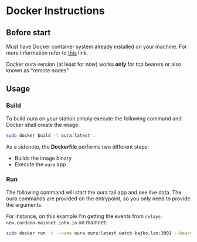 # Docker Instructions

## Before start

Must have Docker container system already installed on your machine. For more information refer to [this](https://www.docker.com/) link.

Docker oura version (at least for now) works **only** for tcp bearers or also known as "remote nodes"

## Usage
### Build

To build oura on your station simply execute the following command and Docker shall create the image:

```sh
sudo docker build -t oura:latest . 
```

As a sidenote, the **Dockerfile** performs two different steps:

* Builds the image binary
* Execute the `oura` app

### Run

The following command will start the oura tail app and see live data. The oura commands are provided on the entrypoint, so you only need to provide the arguments. 

For instance, on this example I'm getting the events from `relays-new.cardano-mainnet.iohk.io` on mainnet:

```sh
sudo docker run -t --name oura oura:latest watch kajko.lan:3001 --bearer tcp --magic mainnet
```
